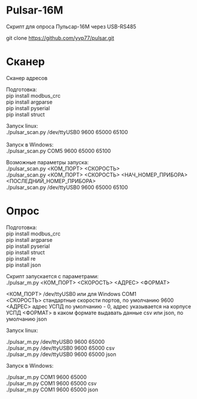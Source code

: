 # Pulsar-16M
Скрипт для опроса Пульсар-16M через USB-RS485 <br>

git clone https://github.com/yvp77/pulsar.git


# Сканер
Сканер адресов

Подготовка:<br>
pip install modbus_crc<br>
pip install argparse<br>
pip install pyserial<br>
pip install struct<br>

Запуск linux:<br>
./pulsar_scan.py /dev/ttyUSB0 9600 65000 65100<br>
<br>
Запуск в Windows:<br>
./pulsar_scan.py COM5 9600 65000 65100<br>

Возможные параметры запуска:<br>
./pulsar_scan.py <КОМ_ПОРТ> <СКОРОСТЬ><br>
./pulsar_scan.py <КОМ_ПОРТ> <СКОРОСТЬ> <НАЧ_НОМЕР_ПРИБОРА> <ПОСЛЕДНИЙ_НОМЕР_ПРИБОРА> <br>
./pulsar_scan.py /dev/ttyUSB0 9600 65000 65100


# Опрос

Подготовка:<br>
pip install modbus_crc<br>
pip install argparse<br>
pip install pyserial<br>
pip install struct<br>
pip install re<br>
pip install json<br>

Скрипт запускается с параметрами:<br>
./pulsar_m.py <КОМ_ПОРТ> <СКОРОСТЬ> <АДРЕС> <ФОРМАТ><br>

<КОМ_ПОРТ> /dev/ttyUSB0 или для Windows COM1<br>
<СКОРОСТЬ> стандартные скорости портов, по умолчанию 9600<br>
<АДРЕС> адрес УСПД по умолчанию - 0, адрес указывается на корпусе УСПД
<ФОРМАТ> в каком формате выдавать данные csv или json, по умолчанию json<br>

Запуск linux:

./pulsar_m.py /dev/ttyUSB0 9600 65000<br>
./pulsar_m.py /dev/ttyUSB0 9600 65000 csv<br>
./pulsar_m.py /dev/ttyUSB0 9600 65000 json<br>


Запуск в Windows:

./pulsar_m.py COM1 9600 65000<br>
./pulsar_m.py COM1 9600 65000 csv<br>
./pulsar_m.py COM1 9600 65000 json<br>

